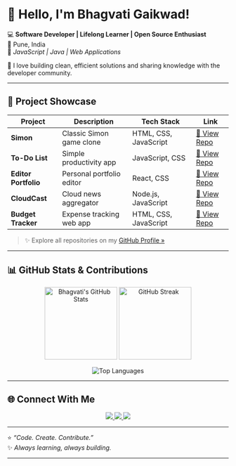 # 👋 Hello, I'm Bhagvati Gaikwad!

💻 **Software Developer | Lifelong Learner | Open Source Enthusiast**  
📍 Pune, India  
💬 _JavaScript | Java | Web Applications_  

🚀 I love building clean, efficient solutions and sharing knowledge with the developer community.

---

## 🌟 Project Showcase

| Project | Description | Tech Stack | Link |
|----------|--------------|-------------|------|
| **Simon** | Classic Simon game clone | HTML, CSS, JavaScript | [🔗 View Repo](https://github.com/Bhagvati-Gaikwad/Simon) |
| **To-Do List** | Simple productivity app | JavaScript, CSS | [🔗 View Repo](https://github.com/Bhagvati-Gaikwad/To-do-list) |
| **Editor Portfolio** | Personal portfolio editor | React, CSS | [🔗 View Repo](https://github.com/Bhagvati-Gaikwad/Editor-Portfolio) |
| **CloudCast** | Cloud news aggregator | Node.js, JavaScript | [🔗 View Repo](https://github.com/Bhagvati-Gaikwad/CloudCast) |
| **Budget Tracker** | Expense tracking web app | HTML, CSS, JavaScript | [🔗 View Repo](https://github.com/Bhagvati-Gaikwad/Budget-tracker) |

> ✨ Explore all repositories on my [GitHub Profile »](https://github.com/Bhagvati-Gaikwad)

---

## 📊 GitHub Stats & Contributions

<p align="center">
  <img src="https://github-readme-stats.vercel.app/api?username=Bhagvati-Gaikwad&show_icons=true&theme=tokyonight" alt="Bhagvati's GitHub Stats" height="165">
  <img src="https://github-readme-streak-stats.herokuapp.com?user=Bhagvati-Gaikwad&theme=tokyonight" alt="GitHub Streak" height="165">
</p>

<p align="center">
  <img src="https://github-readme-stats.vercel.app/api/top-langs/?username=Bhagvati-Gaikwad&layout=compact&theme=tokyonight" alt="Top Languages">
</p>

---

## 🌐 Connect With Me

<p align="center">
  <a href="https://linkedin.com/in/bhagvati-gaikwad-ab89992a1">
    <img src="https://img.shields.io/badge/-LinkedIn-blue?style=flat-square&logo=Linkedin&logoColor=white" />
  </a>
  <a href="https://www.youtube.com/channel/UCnHaZ7S8BG-KAXM2XqUJR_w">
    <img src="https://img.shields.io/badge/-YouTube-red?style=flat-square&logo=YouTube&logoColor=white" />
  </a>
  <a href="mailto:bhagvati.gaikwad@example.com">
    <img src="https://img.shields.io/badge/-Email-gray?style=flat-square&logo=gmail&logoColor=white" />
  </a>
</p>

---

⭐ _“Code. Create. Contribute.”_  
✨ _Always learning, always building._

---
